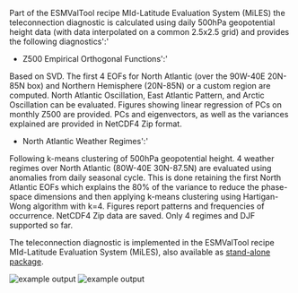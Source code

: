 Part of the ESMValTool recipe MId-Latitude Evaluation System (MiLES) the teleconnection diagnostic is calculated using daily 500hPa geopotential height data (with data interpolated on a common 2.5x2.5 grid) and provides the following diagnostics':'

* Z500 Empirical Orthogonal Functions':' 

Based on SVD. The first 4 EOFs for North Atlantic (over the 90W-40E 20N-85N box) and Northern Hemisphere (20N-85N) or a custom region are computed. North Atlantic Oscillation, East Atlantic Pattern, and Arctic Oscillation can be evaluated. Figures showing linear regression of PCs on monthly Z500 are provided. PCs and eigenvectors, as well as the variances explained are provided in NetCDF4 Zip format.

* North Atlantic Weather Regimes':' 

Following k-means clustering of 500hPa geopotential height. 4 weather regimes over North Atlantic (80W-40E 30N-87.5N) are evaluated using anomalies from daily seasonal cycle. This is done retaining the first North Atlantic EOFs which explains the 80% of the variance to reduce the phase-space dimensions and then applying k-means clustering using Hartigan-Wong algorithm with k=4. Figures report patterns and frequencies of occurrence. NetCDF4 Zip data are saved. Only 4 regimes and DJF supported so far.

The teleconnection diagnostic is implemented in the ESMValTool recipe MId-Latitude Evaluation System (MiLES), also available as [stand-alone package](https://github.com/oloapinivad/MiLES). 

![example output](diagnosticsdata/teleconnections/EOF1_MPI-ESM-P_r1_1951_2005_DJF.png "NAO EOF1")
![example output](diagnosticsdata/teleconnections/Regime2_MPI-ESM-P_r1_1951_2005_DJF.png "Regimes")



